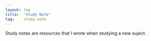 ```yaml
---
layout: tag
title:  "Study Note"
tag:    study-note
---
```


Study notes are resources that I wrote when studying a new suject.
